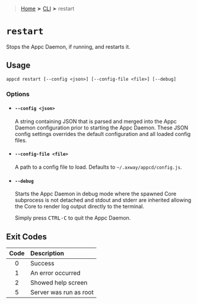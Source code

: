 > [Home](../README.md) ➤ [CLI](README.md) ➤ restart

# `restart`

Stops the Appc Daemon, if running, and restarts it.

## Usage

	appcd restart [--config <json>] [--config-file <file>] [--debug]

### Options

 * #### `--config <json>`
   A string containing JSON that is parsed and merged into the Appc Daemon configuration prior to
   starting the Appc Daemon. These JSON config settings overrides the default configuration and all
   loaded config files.

 * #### `--config-file <file>`
   A path to a config file to load. Defaults to `~/.axway/appcd/config.js`.

 * #### `--debug`
   Starts the Appc Daemon in debug mode where the spawned Core subprocess is not detached and
   stdout and stderr are inherited allowing the Core to render log output directly to the terminal.

   Simply press <kbd>CTRL-C</kbd> to quit the Appc Daemon.

## Exit Codes

| Code  | Description                |
| :---: | :------------------------- |
|   0   | Success                    |
|   1   | An error occurred          |
|   2   | Showed help screen         |
|   5   | Server was run as root     |
